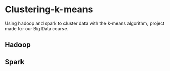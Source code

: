 # Clustering-k-means
Using hadoop and spark to cluster data with the k-means algorithm, project made for our Big Data course.

## Hadoop



## Spark

